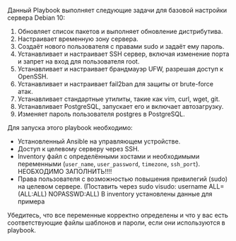 Данный Playbook выполняет следующие задачи для базовой настройки сервера Debian 10:

1. Обновляет список пакетов и выполняет обновление дистрибутива.
2. Настраивает временную зону сервера.
3. Создаёт нового пользователя с правами sudo и задаёт ему пароль.
4. Устанавливает и настраивает SSH сервер, включая изменение порта и запрет на вход для пользователя root.
5. Устанавливает и настраивает брандмауэр UFW, разрешая доступ к OpenSSH.
6. Устанавливает и настраивает fail2ban для защиты от brute-force атак.
7. Устанавливает стандартные утилиты, такие как vim, curl, wget, git.
8. Устанавливает PostgreSQL, запускает его и включает автозагрузку.
9. Изменяет пароль пользователя postgres в PostgreSQL.

Для запуска этого playbook необходимо:
- Установленный Ansible на управляющем устройстве.
- Доступ к целевому серверу через SSH.
- Inventory файл с определёнными хостами и необходимыми переменными (`user_name`, `user_password`, `timezone`, `ssh_port`). НЕОБХОДИМО ЗАПОЛНИТЬ!!!!
- Права пользователя с возможностью повышения привилегий (sudo) на целевом сервере. (Поставить через sudo visudo: username ALL=(ALL:ALL) NOPASSWD:ALL)
В inventory установлены данные для примера 

Убедитесь, что все переменные корректно определены и что у вас есть соответствующие файлы шаблонов и пароли, если они используются в playbook.
